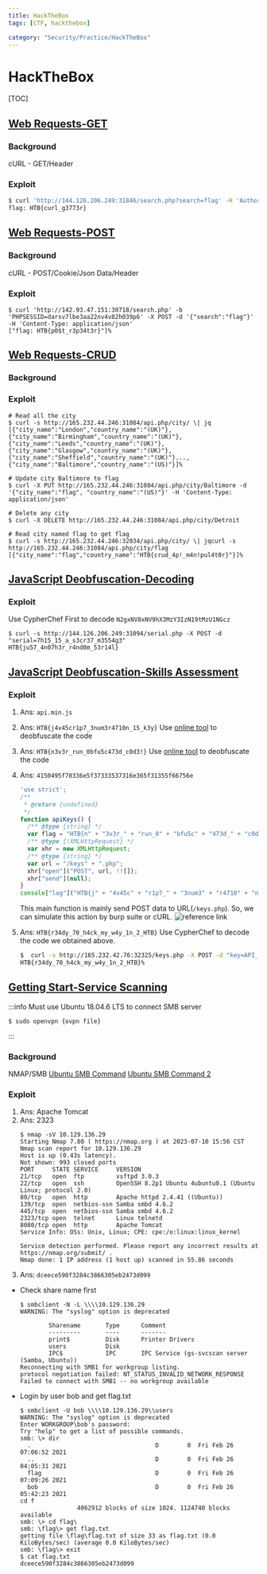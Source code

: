 ```yaml
---
title: HackTheBox
tags: [CTF, hackthebox]

category: "Security/Practice/HackTheBox"
---
```


# HackTheBox
<!-- more -->
[TOC]

## [Web Requests-GET](https://academy.hackthebox.com/module/35/section/247)

### Background
cURL - GET/Header

### Exploit
```bash
$ curl 'http://144.126.206.249:31846/search.php?search=flag' -H 'Authorization: Basic YWRtaW46YWRtaW4='
flag: HTB{curl_g3773r}
```

## [Web Requests-POST](https://academy.hackthebox.com/module/35/section/224)

### Background
cURL - POST/Cookie/Json Data/Header

### Exploit
```bash!
$ curl 'http://142.93.47.151:30718/search.php' -b 'PHPSESSID=darsv7lbe3aa22nv4v82h039p6' -X POST -d '{"search":"flag"}' -H 'Content-Type: application/json'
["flag: HTB{p0$t_r3p34t3r}"]%
```

## [Web Requests-CRUD](https://academy.hackthebox.com/module/35/section/227)

### Background

### Exploit
```bash!
# Read all the city
$ curl -s http://165.232.44.246:31084/api.php/city/ \| jq
[{"city_name":"London","country_name":"(UK)"},{"city_name":"Birmingham","country_name":"(UK)"},{"city_name":"Leeds","country_name":"(UK)"},{"city_name":"Glasgow","country_name":"(UK)"},{"city_name":"Sheffield","country_name":"(UK)"}...,{"city_name":"Baltimore","country_name":"(US)"}]%

# Update city Baltimore to flag
$ curl -X PUT http://165.232.44.246:31084/api.php/city/Baltimore -d '{"city_name":"flag", "country_name":"(US)"}' -H 'Content-Type: application/json'

# Delete any city
$ curl -X DELETE http://165.232.44.246:31084/api.php/city/Detroit

# Read city named flag to get flag
$ curl -s http://165.232.44.246:32034/api.php/city/ \| jqcurl -s http://165.232.44.246:31084/api.php/city/flag
[{"city_name":"flag","country_name":"HTB{crud_4p!_m4n!pul4t0r}"}]%
```

## [JavaScript Deobfuscation-Decoding](https://academy.hackthebox.com/module/41/section/445)

### Exploit
Use CypherChef First to decode `N2gxNV8xNV9hX3MzY3IzN19tMzU1NGcz`
```bash!
$ curl -s http://144.126.206.249:31094/serial.php -X POST -d "serial=7h15_15_a_s3cr37_m3554g3"
HTB{ju57_4n07h3r_r4nd0m_53r14l}
```

## [JavaScript Deobfuscation-Skills Assessment](https://academy.hackthebox.com/module/41/section/519)

### Exploit
1. Ans: `api.min.js`
2. Ans: `HTB{j4v45cr1p7_3num3r4710n_15_k3y}`
Use [online tool](http://jsnice.org/) to deobfuscate the code
3. Ans: `HTB{n3v3r_run_0bfu5c473d_c0d3!}`
Use [online tool](http://jsnice.org/) to deobfuscate the code
4. Ans: `4150495f70336e5f37333537316e365f31355f66756e`
    ```javascript
    'use strict';
    /**
     * @return {undefined}
     */
    function apiKeys() {
      /** @type {string} */
      var flag = "HTB{n" + "3v3r_" + "run_0" + "bfu5c" + "473d_" + "c0d3!" + "}";
      /** @type {!XMLHttpRequest} */
      var xhr = new XMLHttpRequest;
      /** @type {string} */
      var url = "/keys" + ".php";
      xhr["open"]("POST", url, !![]);
      xhr["send"](null);
    }
    console["log"]("HTB{j" + "4v45c" + "r1p7_" + "3num3" + "r4710" + "n_15_" + "k3y}");
    ```
    This main function is mainly send POST data to URL(`/keys.php`). So, we can simulate this action by burp suite or cURL.
    ![reference link](https://hackmd.io/_uploads/H1KFZyOY3.png)

5. Ans: `HTB{r34dy_70_h4ck_my_w4y_1n_2_HTB}`
Use CypherChef to decode the code we obtained above.
    ```bash
    $  curl -s http://165.232.42.76:32325/keys.php -X POST -d "key=API_p3n_73571n6_15_fun"
    HTB{r34dy_70_h4ck_my_w4y_1n_2_HTB}%
    ```

## [Getting Start-Service Scanning](https://academy.hackthebox.com/module/77/section/726)
:::info
Must use Ubuntu 18.04.6 LTS to connect SMB server
```bash!
$ sudo openvpn {ovpn file}
```
:::

### Background
NMAP/SMB
[Ubuntu SMB Command](https://blog.csdn.net/FruitDrop/article/details/66475465)
[Ubuntu SMB Command 2](https://www.itprotoday.com/linux/linuxs-smbclient-command#close-modal)

### Exploit
1. Ans: Apache Tomcat
2. Ans: 2323
    ```bash!
    $ nmap -sV 10.129.136.29
    Starting Nmap 7.80 ( https://nmap.org ) at 2023-07-10 15:56 CST
    Nmap scan report for 10.129.136.29
    Host is up (0.43s latency).
    Not shown: 993 closed ports
    PORT     STATE SERVICE     VERSION
    21/tcp   open  ftp         vsftpd 3.0.3
    22/tcp   open  ssh         OpenSSH 8.2p1 Ubuntu 4ubuntu0.1 (Ubuntu Linux; protocol 2.0)
    80/tcp   open  http        Apache httpd 2.4.41 ((Ubuntu))
    139/tcp  open  netbios-ssn Samba smbd 4.6.2
    445/tcp  open  netbios-ssn Samba smbd 4.6.2
    2323/tcp open  telnet      Linux telnetd
    8080/tcp open  http        Apache Tomcat
    Service Info: OSs: Unix, Linux; CPE: cpe:/o:linux:linux_kernel

    Service detection performed. Please report any incorrect results at https://nmap.org/submit/ .
    Nmap done: 1 IP address (1 host up) scanned in 55.86 seconds
    ```
3. Ans: `dceece590f3284c3866305eb2473d099`
* Check share name first
    ```bash!
    $ smbclient -N -L \\\\10.129.136.29
    WARNING: The "syslog" option is deprecated

            Sharename       Type      Comment
            ---------       ----      -------
            print$          Disk      Printer Drivers
            users           Disk
            IPC$            IPC       IPC Service (gs-svcscan server (Samba, Ubuntu))
    Reconnecting with SMB1 for workgroup listing.
    protocol negotiation failed: NT_STATUS_INVALID_NETWORK_RESPONSE
    Failed to connect with SMB1 -- no workgroup available 
    ```
* Login by user bob and get flag.txt
    ```bash!
    $ smbclient -U bob \\\\10.129.136.29\\users
    WARNING: The "syslog" option is deprecated
    Enter WORKGROUP\bob's password:
    Try "help" to get a list of possible commands.
    smb: \> dir
      .                                   D        0  Fri Feb 26 07:06:52 2021
      ..                                  D        0  Fri Feb 26 04:05:31 2021
      flag                                D        0  Fri Feb 26 07:09:26 2021
      bob                                 D        0  Fri Feb 26 05:42:23 2021
    cd f
                    4062912 blocks of size 1024. 1124740 blocks available
    smb: \> cd flag\
    smb: \flag\> get flag.txt
    getting file \flag\flag.txt of size 33 as flag.txt (0.0 KiloBytes/sec) (average 0.0 KiloBytes/sec)
    smb: \flag\> exit
    $ cat flag.txt
    dceece590f3284c3866305eb2473d099
    ```